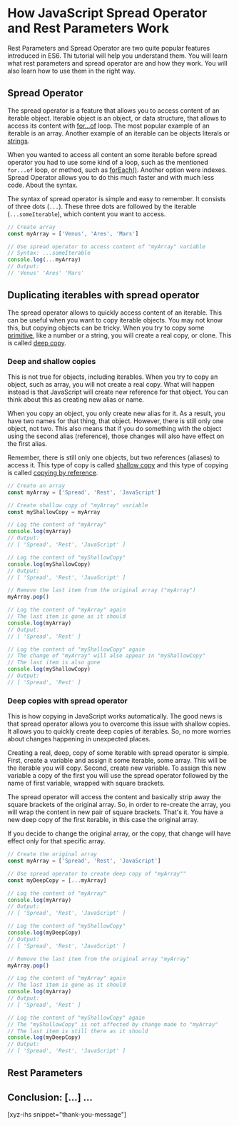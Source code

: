 # How JavaScript Spread Operator and Rest Parameters Work

Rest Parameters and Spread Operator are two quite popular features introduced in ES6. Thi tutorial will help you understand them. You will learn what rest parameters and spread operator are and how they work. You will also learn how to use them in the right way.

<!--more-->
<!--
Table of Contents:
-->

## Spread Operator

The spread operator is a feature that allows you to access content of an iterable object. Iterable object is an object, or data structure, that allows to access its content with [for...of] loop. The most popular example of an iterable is an array. Another example of an iterable can be objects literals or [strings].

When you wanted to access all content an some iterable before spread operator you had to use some kind of a loop, such as the mentioned `for...of` loop, or method, such as [forEach()]. Another option were indexes. Spread Operator allows you to do this much faster and with much less code. About the syntax.

The syntax of spread operator is simple and easy to remember. It consists of three dots (`...`). These three dots are followed by the iterable (`...someIterable`), which content you want to access.

```JavaScript
// Create array
const myArray = ['Venus', 'Ares', 'Mars']

// Use spread operator to access content of "myArray" variable
// Syntax: ...someIterable
console.log(...myArray)
// Output:
// 'Venus' 'Ares' 'Mars'
```

## Duplicating iterables with spread operator

The spread operator allows to quickly access content of an iterable. This can be useful when you want to copy iterable objects. You may not know this, but copying objects can be tricky. When you try to copy some [primitive], like a number or a string, you will create a real copy, or clone. This is called [deep copy].

### Deep and shallow copies

This is not true for objects, including iterables. When you try to copy an object, such as array, you will not create a real copy. What will happen instead is that JavaScript will create new reference for that object. You can think about this as creating new alias or name.

When you copy an object, you only create new alias for it. As a result, you have two names for that thing, that object. However, there is still only one object, not two. This also means that if you do something with the object using the second alias (reference), those changes will also have effect on the first alias.

Remember, there is still only one objects, but two references (aliases) to access it. This type of copy is called [shallow copy] and this type of copying is called [copying by reference].

```JavaScript
// Create an array
const myArray = ['Spread', 'Rest', 'JavaScript']

// Create shallow copy of "myArray" variable
const myShallowCopy = myArray

// Log the content of "myArray"
console.log(myArray)
// Output:
// [ 'Spread', 'Rest', 'JavaScript' ]

// Log the content of "myShallowCopy"
console.log(myShallowCopy)
// Output:
// [ 'Spread', 'Rest', 'JavaScript' ]

// Remove the last item from the original array ("myArray")
myArray.pop()

// Log the content of "myArray" again
// The last item is gone as it should
console.log(myArray)
// Output:
// [ 'Spread', 'Rest' ]

// Log the content of "myShallowCopy" again
// The change of "myArray" will also appear in "myShallowCopy"
// The last item is also gone
console.log(myShallowCopy)
// Output:
// [ 'Spread', 'Rest' ]
```

### Deep copies with spread operator

This is how copying in JavaScript works automatically. The good news is that spread operator allows you to overcome this issue with shallow copies. It allows you to quickly create deep copies of iterables. So, no more worries about changes happening in unexpected places.

Creating a real, deep, copy of some iterable with spread operator is simple. First, create a variable and assign it some iterable, some array. This will be the iterable you will copy. Second, create new variable. To assign this new variable a copy of the first you will use the spread operator followed by the name of first variable, wrapped with square brackets.

The spread operator will access the content and basically strip away the square brackets of the original array. So, in order to re-create the array, you will wrap the content in new pair of square brackets. That's it. You have a new deep copy of the first iterable, in this case the original array.

If you decide to change the original array, or the copy, that change will have effect only for that specific array.

```JavaScript
// Create the original array
const myArray = ['Spread', 'Rest', 'JavaScript']

// Use spread operator to create deep copy of "myArray""
const myDeepCopy = [...myArray]

// Log the content of "myArray"
console.log(myArray)
// Output:
// [ 'Spread', 'Rest', 'JavaScript' ]

// Log the content of "myShallowCopy"
console.log(myDeepCopy)
// Output:
// [ 'Spread', 'Rest', 'JavaScript' ]

// Remove the last item from the original array "myArray"
myArray.pop()

// Log the content of "myArray" again
// The last item is gone as it should
console.log(myArray)
// Output:
// [ 'Spread', 'Rest' ]

// Log the content of "myShallowCopy" again
// The "myShallowCopy" is not affected by change made to "myArray"
// The last item is still there as it should
console.log(myDeepCopy)
// Output:
// [ 'Spread', 'Rest', 'JavaScript' ]
```

## Rest Parameters

## Conclusion: [...] ...

[xyz-ihs snippet="thank-you-message"]

<!-- ### Links -->
[for...of]: https://blog.alexdevero.com/javascript-loops/#for8230of-loop
[strings]: https://blog.alexdevero.com/javascript-basics-data-types-pt1/#strings
[forEach()]: https://developer.mozilla.org/en-US/docs/Web/JavaScript/Reference/Global_Objects/Array/forEach
[primitive]: https://blog.alexdevero.com/javascript-basics-data-types-pt1/
[deep copy]: https://blog.alexdevero.com/shallow-deep-copy-in-javascript/#deep-copy
[shallow copy]: https://blog.alexdevero.com/shallow-deep-copy-in-javascript/#shallow-copy
[copying by reference]: https://blog.alexdevero.com/shallow-deep-copy-in-javascript/#by-value-and-by-reference

<!--
### Meta:
-
-->

<!--
### Keywords:
- spread operator
- rest parameters
-->

<!--
### Resources:
- https://javascript.info/rest-parameters-spread
-->
